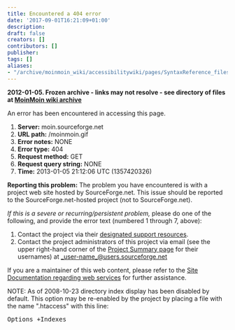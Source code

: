```yaml
---
title: Encountered a 404 error
date: '2017-09-01T16:21:09+01:00'
description: 
draft: false
creators: []
contributors: []
publisher: 
tags: []
aliases:
- "/archive/moinmoin_wiki/accessibilitywiki/pages/SyntaxReference_files/moinmoin.html"
---
```


**2012-01-05. Frozen archive - links may not resolve - see directory of files at [MoinMoin wiki archive](/moinmoin-wiki-archive/)**

An error has been encountered in accessing this page.

1. **Server:** moin.sourceforge.net  
2. **URL path:** /moinmoin.gif  
3. **Error notes:** NONE  
4. **Error type:** 404  
5. **Request method:** GET  
6. **Request query string:** NONE  
7. **Time:** 2013-01-05 21:12:06 UTC (1357420326)

**Reporting this problem:** The problem you have encountered is with a project web site hosted by SourceForge.net. This issue should be reported to the SourceForge.net-hosted project (not to SourceForge.net).

_If this is a severe or recurring/persistent problem,_ please do one of the following, and provide the error text (numbered 1 through 7, above):

1. Contact the project via their [designated support resources](http://sourceforge.net/support/prweb-lookup.php?host=moin.sourceforge.net&support=1).
2. Contact the project administrators of this project via email (see the upper right-hand corner of the [Project Summary page](http://sourceforge.net/support/prweb-lookup.php?host=moin.sourceforge.net) for their usernames) at _user-name_@users.sourceforge.net

If you are a maintainer of this web content, please refer to the [Site Documentation regarding web services](http://sourceforge.net/apps/trac/sourceforge/wiki/WikiStart#HostingwithSourceForge.net) for further assistance.

NOTE: As of 2008-10-23 directory index display has been disabled by default. This option may be re-enabled by the project by placing a file with the name ".htaccess" with this line:

<pre>
Options +Indexes
</pre>
